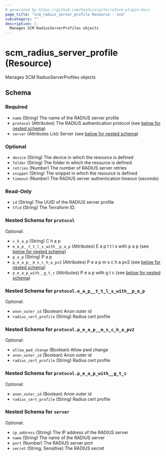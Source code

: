 ```yaml
---
# generated by https://github.com/hashicorp/terraform-plugin-docs
page_title: "scm_radius_server_profile Resource - scm"
subcategory: ""
description: |-
  Manages SCM RadiusServerProfiles objects
---
```


# scm_radius_server_profile (Resource)

Manages SCM RadiusServerProfiles objects



<!-- schema generated by tfplugindocs -->
## Schema

### Required

- `name` (String) The name of the RADIUS server profile
- `protocol` (Attributes) The RADIUS authentication protocol (see [below for nested schema](#nestedatt--protocol))
- `server` (Attributes List) Server (see [below for nested schema](#nestedatt--server))

### Optional

- `device` (String) The device in which the resource is defined
- `folder` (String) The folder in which the resource is defined
- `retries` (Number) The number of RADIUS server retries
- `snippet` (String) The snippet in which the resource is defined
- `timeout` (Number) The RADIUS server authentication timeout (seconds)

### Read-Only

- `id` (String) The UUID of the RADIUS server profile
- `tfid` (String) The Terraform ID.

<a id="nestedatt--protocol"></a>
### Nested Schema for `protocol`

Optional:

- `c_h_a_p` (String) C h a p
- `e_a_p__t_t_l_s_with__p_a_p` (Attributes) E a p t t l s with p a p (see [below for nested schema](#nestedatt--protocol--e_a_p__t_t_l_s_with__p_a_p))
- `p_a_p` (String) P a p
- `p_e_a_p__m_s_c_h_a_pv2` (Attributes) P e a p m s c h a pv2 (see [below for nested schema](#nestedatt--protocol--p_e_a_p__m_s_c_h_a_pv2))
- `p_e_a_p_with__g_t_c` (Attributes) P e a p with g t c (see [below for nested schema](#nestedatt--protocol--p_e_a_p_with__g_t_c))

<a id="nestedatt--protocol--e_a_p__t_t_l_s_with__p_a_p"></a>
### Nested Schema for `protocol.e_a_p__t_t_l_s_with__p_a_p`

Optional:

- `anon_outer_id` (Boolean) Anon outer id
- `radius_cert_profile` (String) Radius cert profile


<a id="nestedatt--protocol--p_e_a_p__m_s_c_h_a_pv2"></a>
### Nested Schema for `protocol.p_e_a_p__m_s_c_h_a_pv2`

Optional:

- `allow_pwd_change` (Boolean) Allow pwd change
- `anon_outer_id` (Boolean) Anon outer id
- `radius_cert_profile` (String) Radius cert profile


<a id="nestedatt--protocol--p_e_a_p_with__g_t_c"></a>
### Nested Schema for `protocol.p_e_a_p_with__g_t_c`

Optional:

- `anon_outer_id` (Boolean) Anon outer id
- `radius_cert_profile` (String) Radius cert profile



<a id="nestedatt--server"></a>
### Nested Schema for `server`

Optional:

- `ip_address` (String) The IP address of the RADIUS server
- `name` (String) The name of the RADIUS server
- `port` (Number) The RADIUS server port
- `secret` (String, Sensitive) The RADIUS secret
